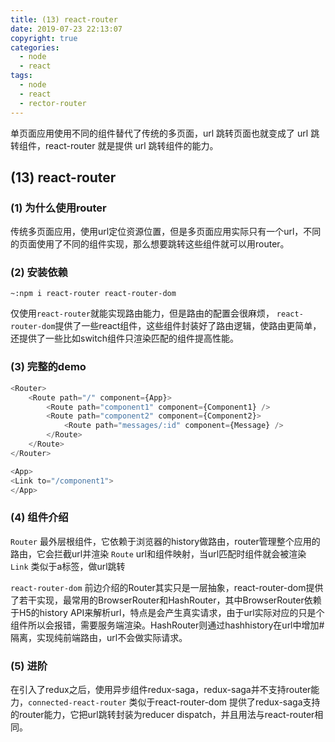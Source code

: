 ```yaml
---
title: (13) react-router
date: 2019-07-23 22:13:07
copyright: true
categories:
  - node
  - react
tags:
  - node
  - react
  - rector-router
---
```


单页面应用使用不同的组件替代了传统的多页面，url 跳转页面也就变成了 url 跳转组件，react-router 就是提供 url 跳转组件的能力。

<!-- more -->

## **(13) react-router**

### **(1) 为什么使用router**

传统多页面应用，使用url定位资源位置，但是多页面应用实际只有一个url，不同的页面使用了不同的组件实现，那么想要跳转这些组件就可以用router。

### **(2) 安装依赖**

```
~:npm i react-router react-router-dom
```
仅使用`react-router`就能实现路由能力，但是路由的配置会很麻烦， `react-router-dom`提供了一些react组件，这些组件封装好了路由逻辑，使路由更简单，还提供了一些比如switch组件只渲染匹配的组件提高性能。

### **(3) 完整的demo**

```js
<Router>
    <Route path="/" component={App}>
        <Route path="component1" component={Component1} />
        <Route path="component2" component={Component2}>
            <Route path="messages/:id" component={Message} />
        </Route>
    </Route>
</Router>

<App>
<Link to="/component1">
</App>
```

### **(4) 组件介绍**

`Router` 最外层根组件，它依赖于浏览器的history做路由，router管理整个应用的路由，它会拦截url并渲染
`Route` url和组件映射，当url匹配时组件就会被渲染
`Link` 类似于a标签，做url跳转

`react-router-dom` 前边介绍的Router其实只是一层抽象，react-router-dom提供了若干实现，最常用的BrowserRouter和HashRouter，其中BrowserRouter依赖于H5的history API来解析url，特点是会产生真实请求，由于url实际对应的只是个组件所以会报错，需要服务端渲染。HashRouter则通过hashhistory在url中增加#隔离，实现纯前端路由，url不会做实际请求。

### **(5) 进阶**

在引入了redux之后，使用异步组件redux-saga，redux-saga并不支持router能力，`connected-react-router` 类似于react-router-dom 提供了redux-saga支持的router能力，它把url跳转封装为reducer dispatch，并且用法与react-router相同。


